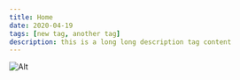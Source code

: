 ```yaml
---
title: Home
date: 2020-04-19
tags: [new tag, another tag]
description: this is a long long description tag content
---
```


![Alt](/assets/island.jpg 'title')
